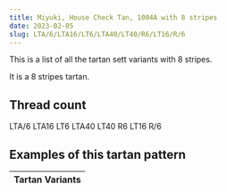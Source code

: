 ```yaml
---
title: Miyuki, House Check Tan, 1004A with 8 stripes
date: 2023-02-05
slug: LTA/6/LTA16/LT6/LTA40/LT40/R6/LT16/R/6
---
```

This is a list of all the tartan sett variants with 8 stripes.

It is a 8 stripes tartan.


## Thread count
LTA/6 LTA16 LT6 LTA40 LT40 R6 LT16 R/6

## Examples of this tartan pattern

| Tartan Variants |
|---------------|

